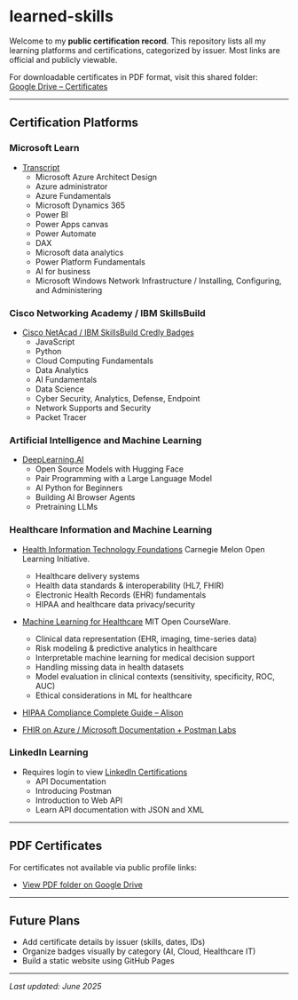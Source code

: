 # learned-skills

Welcome to my **public certification record**. This repository lists all my learning platforms and certifications, categorized by issuer. Most links are official and publicly viewable.

For downloadable certificates in PDF format, visit this shared folder:  
[Google Drive – Certificates](https://drive.google.com/drive/folders/15GUlM1eaCsda57-YHq79gneJDzUdxghD?usp=sharing)

---

## Certification Platforms

### Microsoft Learn
- [Transcript](https://learn.microsoft.com/en-us/users/rathwijitrkamjorn-2495/transcript/7639u1z0382m0z7)
  * Microsoft Azure Architect Design
  * Azure administrator
  * Azure Fundamentals
  * Microsoft Dynamics 365
  * Power BI
  * Power Apps canvas
  * Power Automate
  * DAX
  * Microsoft data analytics
  * Power Platform Fundamentals
  * AI for business
  * Microsoft Windows Network Infrastructure / Installing, Configuring, and Administering 

### Cisco Networking Academy / IBM SkillsBuild
- [Cisco NetAcad / IBM SkillsBuild Credly Badges](https://www.credly.com/users/rathwjj)
  * JavaScript
  * Python
  * Cloud Computing Fundamentals
  * Data Analytics
  * AI Fundamentals
  * Data Science
  * Cyber Security, Analytics, Defense, Endpoint
  * Network Supports and Security
  * Packet Tracer

### Artificial Intelligence and Machine Learning
- [DeepLearning.AI](https://learn.deeplearning.ai/)
  * Open Source Models with Hugging Face
  * Pair Programming with a Large Language Model
  * AI Python for Beginners
  * Building AI Browser Agents
  * Pretraining LLMs

### Healthcare Information and Machine Learning
- [Health Information Technology Foundations](https://oli.cmu.edu/courses/health-information-technology-foundations-open-free/) Carnegie Melon Open Learning Initiative.
  * Healthcare delivery systems  
  * Health data standards & interoperability (HL7, FHIR)  
  * Electronic Health Records (EHR) fundamentals  
  * HIPAA and healthcare data privacy/security 
  
- [Machine Learning for Healthcare](https://ocw.mit.edu/courses/6-s897-machine-learning-for-healthcare-spring-2019/) MIT Open CourseWare.
  * Clinical data representation (EHR, imaging, time-series data)
  * Risk modeling & predictive analytics in healthcare
  * Interpretable machine learning for medical decision support
  * Handling missing data in health datasets
  * Model evaluation in clinical contexts (sensitivity, specificity, ROC, AUC)
  * Ethical considerations in ML for healthcare
 
- [HIPAA Compliance Complete Guide – Alison](https://alison.com/course/hipaa-compliance-a-complete-guide)
- [FHIR on Azure / Microsoft Documentation + Postman Labs](https://github.com/rathwjj/FHIR)


### LinkedIn Learning
- Requires login to view [LinkedIn Certifications](https://www.linkedin.com/in/rathwjj/details/certifications/)
  * API Documentation
  * Introducing Postman
  * Introduction to Web API
  * Learn API documentation with JSON and XML

---

## PDF Certificates
For certificates not available via public profile links:
- [View PDF folder on Google Drive](https://drive.google.com/drive/folders/15GUlM1eaCsda57-YHq79gneJDzUdxghD?usp=sharing)

---

## Future Plans
- Add certificate details by issuer (skills, dates, IDs)
- Organize badges visually by category (AI, Cloud, Healthcare IT)
- Build a static website using GitHub Pages

---

_Last updated: June 2025_
